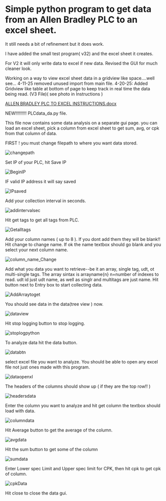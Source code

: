 # Simple python program to get data from an Allen Bradley PLC to an excel sheet.
It still needs a bit of refinement but it does work.

I have added the small test program( v32) and the excel sheet it creates.

For V2 it will only write data to excel if new data.
Revised the GUI for much cleaner look.

Working on a way to view excel sheet data in a gridview like space....well see...
4-11-25 removed unused import from main file.
4-20-25:  Added Gridview like table at bottom of page to keep track in real time the data being read. (V3 File)( see photo in Instructions )

[ALLEN BRADLEY PLC TO EXCEL INSTRUCTIONS.docx](https://github.com/user-attachments/files/19827565/ALLEN.BRADLEY.PLC.TO.EXCEL.INSTRUCTIONS.docx)


NEW!!!!!!!!!
PLCdata_da.py file.

This file now contains some data analysis on a separate gui page. you can load an excel sheet, pick a column from excel sheet to get sum, avg, or cpk from that column of data.


FIRST ! you must change filepath to where you want data stored.


![changepath](https://github.com/user-attachments/assets/eb0901c5-c0b9-4b61-841f-f1b5ef603e09)




Set IP of your PLC, hit Save IP


![BeginIP](https://github.com/user-attachments/assets/0d2db199-a17c-4854-9d1a-d3ed70608554)





IF valid IP address it will say saved


![IPsaved](https://github.com/user-attachments/assets/c4da328f-4373-4462-92c8-95172b036cc7)








Add your collection interval in seconds.


![addintervalsec](https://github.com/user-attachments/assets/e48c3ce1-87cc-4d30-83ce-93706e418e37)










Hit get tags to get all tags from PLC.


![Getalltags](https://github.com/user-attachments/assets/02e6096b-a25d-495d-9ae5-0d5f5c028c73)











Add your column names ( up to 8 ).  If you dont add them they will be blank!! Hit change to change name.
If ok the name textbox should go blank and you select your next column name.


![column_name_Change](https://github.com/user-attachments/assets/be0a9ab9-71d8-465f-b947-534b4d00feb6)











Add what you data you want to retrieve--be it an array, single tag, udt, ot multi-single tags.
The array sintax is arrayname{n} n=number of indexes to read.  udt id just udt name, as well as singlr
and multitags are just name.  Hit button next to Entry box to start collecting data.


![AddArraytoget](https://github.com/user-attachments/assets/16a0a79f-a4be-4939-8a95-d3860080e2ff)









You should see data in the data(tree view ) now.


![dataview](https://github.com/user-attachments/assets/c3a73e01-dbfd-4905-82e1-3d132d0d0104)










Hit stop logging button to stop logging.


![stoplogpython](https://github.com/user-attachments/assets/74835f5c-ffa8-4590-b286-6abf5a497976)












To analyze data hit the data button.


![databtn](https://github.com/user-attachments/assets/14495334-c729-481d-84de-d41d2727a803)










select excel file you want to analyze. You should be able to open any excel file not just ones made with this program.


![dataopenxl](https://github.com/user-attachments/assets/64e2bb0d-17b5-46f5-9f01-e4e7cb3bae18)











The headers of the columns should show up ( if they are the top row!! )


![headersdata](https://github.com/user-attachments/assets/901c7dd8-096d-4fe2-9bc2-783985102872)










Enter the column you want to analyze and hit get column the textbox should load with data.


![columndata](https://github.com/user-attachments/assets/5b7f17dd-7bfb-4050-8308-96ebc4ce72a4)










Hit Average button to get the average of the column.


![avgdata](https://github.com/user-attachments/assets/5fe1cc48-d017-4715-b1cf-3e4440f16a70)









Hit the sum button to get some of the column


![sumdata](https://github.com/user-attachments/assets/62a90735-26f8-4f53-9f66-a47980244e90)










Enter Lower spec Limit and Upper spec limit for CPK, then hit cpk to get cpk of column.


![cpkData](https://github.com/user-attachments/assets/20611650-cdfd-4608-94a8-d1a2a1e9019e)


Hit close to close the data gui.
